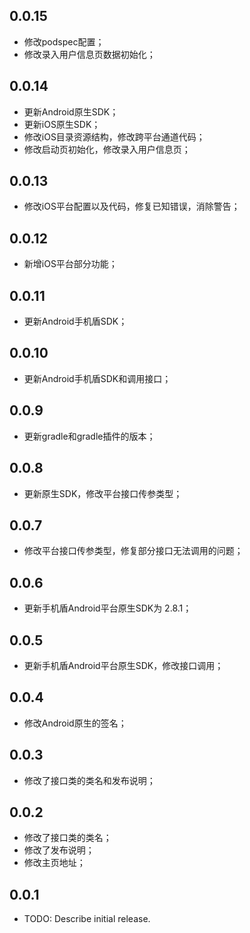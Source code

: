 

## 0.0.15
* 修改podspec配置；
* 修改录入用户信息页数据初始化；

## 0.0.14
* 更新Android原生SDK；
* 更新iOS原生SDK；
* 修改iOS目录资源结构，修改跨平台通道代码；
* 修改启动页初始化，修改录入用户信息页；

## 0.0.13
* 修改iOS平台配置以及代码，修复已知错误，消除警告；

## 0.0.12
* 新增iOS平台部分功能；

## 0.0.11
* 更新Android手机盾SDK；

## 0.0.10
* 更新Android手机盾SDK和调用接口；

## 0.0.9
* 更新gradle和gradle插件的版本；

## 0.0.8
* 更新原生SDK，修改平台接口传参类型；

## 0.0.7
* 修改平台接口传参类型，修复部分接口无法调用的问题；

## 0.0.6
* 更新手机盾Android平台原生SDK为 2.8.1；

## 0.0.5
* 更新手机盾Android平台原生SDK，修改接口调用；

## 0.0.4
* 修改Android原生的签名；

## 0.0.3
* 修改了接口类的类名和发布说明；

## 0.0.2
* 修改了接口类的类名；
* 修改了发布说明；
* 修改主页地址；

## 0.0.1
* TODO: Describe initial release.

